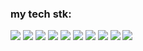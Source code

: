 ### my tech stk:

<img src="https://img.shields.io/badge/Python-7FFFD4?style=for-the-badge&logo=python&logoColor=black" /> <img src="https://img.shields.io/badge/Flask-7FFFD4?style=for-the-badge&logo=Flask&logoColor=black" /> <img src="https://img.shields.io/badge/Kotlin-7FFFD4?style=for-the-badge&logo=Kotlin&logoColor=black" /> <img src="https://img.shields.io/badge/intellijidea-7FFFD4?style=for-the-badge&logo=intellijidea&logoColor=black" /> <img src="https://img.shields.io/badge/HTML5-7FFFD4?style=for-the-badge&logo=HTML5&logoColor=black" /> <img src="https://img.shields.io/badge/CSS3-7FFFD4?style=for-the-badge&logo=CSS&logoColor=black" /> 
<img src="https://img.shields.io/badge/docker-7FFFD4?style=for-the-badge&logo=docker&logoColor=black" /> <img src="https://img.shields.io/badge/git-7FFFD4?style=for-the-badge&logo=git&logoColor=black" /> <img src="https://img.shields.io/badge/GitHub-7FFFD4?style=for-the-badge&logo=GitHub&logoColor=black" /> <img src="https://img.shields.io/badge/Bootstrap-7FFFD4?style=for-the-badge&logo=Bootstrap&logoColor=black" /> 








